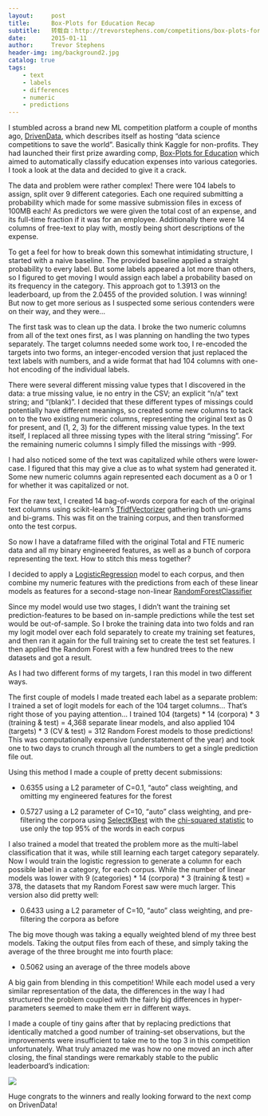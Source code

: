 ```yaml
---
layout:     post
title:      Box-Plots for Education Recap
subtitle:   转载自：http://trevorstephens.com/competitions/box-plots-for-education-recap/
date:       2015-01-11
author:     Trevor Stephens
header-img: img/background2.jpg
catalog: true
tags:
    - text
    - labels
    - differences
    - numeric
    - predictions
---
```


I stumbled across a brand new ML competition platform a couple of months ago, [DrivenData](http://blog.drivendata.org/2014/09/15/introducing-drivendata), which describes itself as hosting “data science competitions to save the world”. Basically think Kaggle for non-profits. They had launched their first prize awarding comp, [Box-Plots for Education](http://www.drivendata.org/competitions/4) which aimed to automatically classify education expenses into various categories. I took a look at the data and decided to give it a crack.

The data and problem were rather complex! There were 104 labels to assign, split over 9 different categories. Each one required submitting a probability which made for some massive submission files in excess of 100MB each! As predictors we were given the total cost of an expense, and its full-time fraction if it was for an employee. Additionally there were 14 columns of free-text to play with, mostly being short descriptions of the expense.

To get a feel for how to break down this somewhat intimidating structure, I started with a naive baseline. The provided baseline applied a straight probability to every label. But some labels appeared a lot more than others, so I figured to get moving I would assign each label a probability based on its frequency in the category. This approach got to 1.3913 on the leaderboard, up from the 2.0455 of the provided solution. I was winning! But now to get more serious as I suspected some serious contenders were on their way, and they were…

The first task was to clean up the data. I broke the two numeric columns from all of the text ones first, as I was planning on handling the two types separately. The target columns needed some work too, I re-encoded the targets into two forms, an integer-encoded version that just replaced the text labels with numbers, and a wide format that had 104 columns with one-hot encoding of the individual labels.

There were several different missing value types that I discovered in the data: a true missing value, ie no entry in the CSV; an explicit “n/a” text string; and “(blank)”. I decided that these different types of missings could potentially have different meanings, so created some new columns to tack on to the two existing numeric columns, representing the original text as 0 for present, and (1, 2, 3) for the different missing value types. In the text itself, I replaced all three missing types with the literal string “missing”. For the remaining numeric columns I simply filled the missings with -999.

I had also noticed some of the text was capitalized while others were lower-case. I figured that this may give a clue as to what system had generated it. Some new numeric columns again represented each document as a 0 or 1 for whether it was capitalized or not.

For the raw text, I created 14 bag-of-words corpora for each of the original text columns using scikit-learn’s [TfidfVectorizer](http://scikit-learn.org/stable/modules/generated/sklearn.feature_extraction.text.TfidfVectorizer.html) gathering both uni-grams and bi-grams. This was fit on the training corpus, and then transformed onto the test corpus.

So now I have a dataframe filled with the original Total and FTE numeric data and all my binary engineered features, as well as a bunch of corpora representing the text. How to stitch this mess together?

I decided to apply a [LogisticRegression](http://scikit-learn.org/stable/modules/generated/sklearn.linear_model.LogisticRegression.html) model to each corpus, and then combine my numeric features with the predictions from each of these linear models as features for a second-stage non-linear [RandomForestClassifier](http://scikit-learn.org/stable/modules/generated/sklearn.ensemble.RandomForestClassifier.html)

Since my model would use two stages, I didn’t want the training set prediction-features to be based on in-sample predictions while the test set would be out-of-sample. So I broke the training data into two folds and ran my logit model over each fold separately to create my training set features, and then ran it again for the full training set to create the test set features. I then applied the Random Forest with a few hundred trees to the new datasets and got a result.

As I had two different forms of my targets, I ran this model in two different ways.

The first couple of models I made treated each label as a separate problem: I trained a set of logit models for each of the 104 target columns… That’s right those of you paying attention… I trained 104 (targets) * 14 (corpora) * 3 (training & test) = 4,368 separate linear models, and also applied 104 (targets) * 3 (CV & test) = 312 Random Forest models to those predictions! This was computationally expensive (understatement of the year) and took one to two days to crunch through all the numbers to get a single prediction file out.

Using this method I made a couple of pretty decent submissions:

- 0.6355 using a L2 parameter of C=0.1, “auto” class weighting, and omitting my engineered features for the forest

- 0.5727 using a L2 parameter of C=10, “auto” class weighting, and pre-filtering the corpora using [SelectKBest](http://scikit-learn.org/stable/modules/generated/sklearn.feature_selection.SelectKBest.html) with the [chi-squared statistic](http://scikit-learn.org/stable/modules/generated/sklearn.feature_selection.chi2.html) to use only the top 95% of the words in each corpus


I also trained a model that treated the problem more as the multi-label classification that it was, while still learning each target category separately. Now I would train the logistic regression to generate a column for each possible label in a category, for each corpus. While the number of linear models was lower with 9 (categories) * 14 (corpora) * 3 (training & test) = 378, the datasets that my Random Forest saw were much larger. This version also did pretty well:
- 0.6433 using a L2 parameter of C=10, “auto” class weighting, and pre-filtering the corpora as before

The big move though was taking a equally weighted blend of my three best models. Taking the output files from each of these, and simply taking the average of the three brought me into fourth place:
- 0.5062 using an average of the three models above

A big gain from blending in this competition! While each model used a very similar representation of the data, the differences in the way I had structured the problem coupled with the fairly big differences in hyper-parameters seemed to make them err in different ways.

I made a couple of tiny gains after that by replacing predictions that identically matched a good number of training-set observations, but the improvements were insufficient to take me to the top 3 in this competition unfortunately. What truly amazed me was how no one moved an inch after closing, the final standings were remarkably stable to the public leaderboard’s indication:

![](http://trevorstephens.com/images/2015-01-11-box-plots-for-education-recap.png)


Huge congrats to the winners and really looking forward to the next comp on DrivenData!
